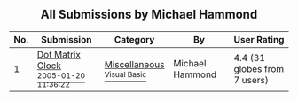 ﻿<div align="center">

## All Submissions by Michael Hammond

</div>

No.  | Submission | Category | By   | User Rating
---- | ---------- | -------- | ---- | -----------
1 | [Dot Matrix Clock<br /><sup>2005-01-20 11:36:22</sup>](https://github.com/Planet-Source-Code/michael-hammond-dot-matrix-clock__1-58407) | [Miscellaneous<br /><sup>Visual Basic</sup>](../ByCategory/miscellaneous__1-1.md) | Michael Hammond | 4.4 (31 globes from 7 users)
